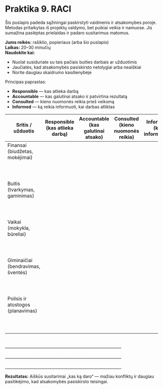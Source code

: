 # Praktika 9. RACI

Šis puslapis padeda sąžiningai paskirstyti vaidmenis ir atsakomybes poroje.<br/>
Metodas pritaikytas iš projektų valdymo, bet puikiai veikia ir namuose. Jis sumažina paslėptas prielaidas ir padaro susitarimus matomus.

**Jums reikės:** rašiklio, popieriaus (arba šio puslapio)<br/>
**Laikas:** 20–30 minučių<br/>
**Naudokite kai:**

- Nuolat susiduriate su tais pačiais buities darbais ar užduotimis
- Jaučiatės, kad atsakomybės pasiskirsto netolygiai arba neaiškiai
- Norite daugiau skaidrumo kasdienybėje

Principas paprastas:

- **Responsible** — kas atlieka darbą
- **Accountable** — kas galutinai atsako ir patvirtina rezultatą
- **Consulted** — kieno nuomonės reikia prieš veiksmą
- **Informed** — ką reikia informuoti, kai darbas atliktas

<style>
    table {
        width: 100%;
    }
</style>

| Sritis / užduotis | Responsible<br/>(kas atlieka darbą) | Accountable<br/>(kas galutinai atsako) | Consulted<br/>(kieno nuomonės reikia) | Informed<br/>(ką informuoti) |
|---|:--:|:--:|:--:|:--:|
| Finansai<br/>(biudžetas, mokėjimai)<br/><br/><br/><br/> |||||
| Buitis<br/>(tvarkymas, gaminimas)<br/><br/><br/><br/> |||||
| Vaikai<br/>(mokykla, būreliai)<br/><br/><br/><br/> |||||
| Giminaičiai<br/>(bendravimas, šventės)<br/><br/><br/><br/> |||||
| Poilsis ir atostogos<br/>(planavimas)<br/><br/><br/><br/> |||||

<br/>
____________________________________________________________
<br/><br/>
____________________________________________________________
<br/><br/>
____________________________________________________________

**Rezultatas:** Aiškūs susitarimai „kas ką daro“ — mažiau konfliktų ir daugiau pasitikėjimo, kad atsakomybės pasiskirsto teisingai.
